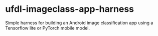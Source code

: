 # ufdl-imageclass-app-harness
Simple harness for building an Android image classification app using a Tensorflow lite or PyTorch mobile model.
